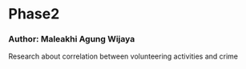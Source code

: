 # Phase2
### Author: Maleakhi Agung Wijaya
Research about correlation between volunteering activities and crime
